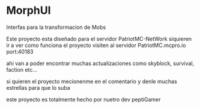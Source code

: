 # MorphUI
Interfas para la transformacion de Mobs 

Este proyecto esta diseñado para el servidor PatriotMC-NetWork
siquieren ir a ver como funciona el proyecto visiten al servidor
PatriotMC.mcpro.io
port:40183

ahi van a poder encontrar muchas actualizaciones como skyblock, survival, faction etc...

si quieren el proyecto mecionenme en el comentario y denle muchas estrellas para que lo suba


este proyecto es totalmente hecho por nuetro dev peptiGamer 


